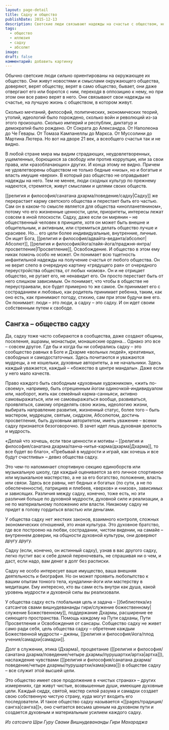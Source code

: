 ```yaml
---
layout: page-detail
title: Садху и общество
publishDate: 2015-12-13
description: Светские люди связывают надежды на счастье с обществом, но оно не оправдывает ожиданий, и все остаются неудовлетворёнными. Садху выходит за пределы социальных установок, ищет Абсолют и просветление, не завися от общества и не веря в утопии. Общество садху - это духовное братство равных, основанное на доверии, любви и стремлении к мудрости, где ценится только духовная зрелость, а не материальные достижения.
tags:
  - общество
  - иллюзия
  - садху
  - абсолют
image: 
draft: false
комментарий: добавить картинку
---
```


 Обычно светские люди сильно ориентированы на окружающее их общество. Они живут новостями и смыслами окружающего общества, доверяют, верят обществу, верят в само общество, бывает, они даже отвергают его или борются с ним, переходя в оппозицию к нему, но при этом они все равно верят в него. Они связывают свои надежды на счастье, на лучшую жизнь с обществом, в котором живут. 

 Сколько мечтаний, философий, политических, экономических теорий, утопий, идеологий было порождено, сколько войн и революций из-за этого произошло. Сколько империй и республик, диктатур и демократий было рождено. От Сократа до Александра. От Наполеона до Че Гевары. От Томаза Кампанеллы до Маркса. От Муссолини до Мартина Лютера. Но вот на дворе 21 век, а всеобщего счастья так и не видно.

 В любой стране мира мы видим страдающих, неудовлетворенных, ущемленных, борющихся за свободу или против коррупции, или за свои права, или «разоблачающих» других. И конца этому не видно. Причем не удовлетворены обществом не только бедные «низы», но и богатые и власть имущие «верхи». В который раз общество не оправдывает надежды на него. Тем не менее, люди сходных культур по прежнему надеются, стремятся, живут смыслами и целями своих обществ.

 [[религия и философия/санатана дхарма/поведение/садху|Садху]] же перерастает карму светского общества и перестает быть его частью. Сам он в каком-то смысле является для общества «инопланетянином», потому что его жизненные ценности, цели, приоритеты, интересы лежат совсем в иной плоскости. Садху, даже если он мирянин – не общественный человек в принципе, хотя он может быть внешне и общительным, и активным, или стремиться делать общество лучше и красивее. Но... его цели более индивидуальные, внутренние, личные. Он ищет Бога, [[религия и философия/адвайта-веданта/абсолют|Абсолют]], [[религия и философия/йога/лайя-йога/праджня-янтра/просветление|Просветление]], Освобождение. И общество в этом ему никак помочь особо не может. Он понимает всю тщетность инфантильной надежды на получение счастья от любого общества. Он не верит слепо в очередную картину «грядущего рая» от очередного переустройства общества, от любых «измов». Он и не отрицает общество, не ругает его, не ненавидит его. Он просто перестает быть от него слишком зависимым. Он понимает, что чтобы в обществе не переустраивали, все будет примерно то же самое. Он принимает его с состраданием и любовью, как родитель принимает ребенка, таким, как оно есть, как принимают погоду, стихию, сам при этом будучи вне его. Он понимает: люди – это люди, а садху – это садху. И он идет своим собственным путем к свободе.

## Сангха – общество садху

 Да, садху тоже часто собираются в сообщества, даже создают общины, поселения, ашрамы, монастыри, монашеские ордена... Однако это все – совсем другое. Где бы и когда бы ни собирались садху – это сообщество равных в Боге и Дхарме «вольных людей», креативных, свободных и самодостаточных. Здесь почитаются и уважаются мудрецы, а не кошельки, духовные авторитеты, а не начальники. Здесь каждый уважается, каждый – «божество в центре мандалы». Даже если у него мало качеств.

 Право каждого быть свободным «духовным художником», «жить по-своему», например, быть отрешенным йогом одиночкой-индивидуалом или, наоборот, жить как семейный карма-санньяси, активно самовыражаться, или не самовыражаться вообще, развиваться, проявляться, самому определять свою жизнь, идеологию жизни, выбирать направление развития, жизненный статус, более того – быть мастером, мудрецом, святым, сиддхом, Абсолютом, достичь просветления, быть духовным авторитетом, иметь уважение – всеми садху признается безоговорочно. В зачет идет лишь духовная зрелость и мудрость.

 «Делай что хочешь, если твои ценности и мотивы – [[религия и философия/санатана дхарма/панча-нитья-карма/дхарма|Дхарма]], то все будет во благо», «Пребывай в мудрости и играй, как хочешь и все будут счастливы» – девиз общества садху.

 Это чем-то напоминает спортивную секцию единоборств или музыкальную школу, где каждый оценивается за его личное спортивное или музыкальное мастерство, а не за его богатство, положение, власть или связи. Здесь все равны, нет бедных и богатых (по сути, а не по обеспеченности), патрициев и плебеев, «верхов» и «низов», зависимых и зависящих. Различия между садху, конечно, тоже есть, но эти различия больше по духовной мудрости, духовной силе и реализации, а не по материальному положению или власти. Никакому садху не придет в голову гордиться властью или деньгами.

 У общества садху нет жестких законов, взаимного контроля, сложных экономических отношений, это иная культура. Это духовное братство, где все построено на любви, сострадании, чистом видении, на самайе – внутреннем доверии, на общности духовной культуры, они доверяют другу другу.

 Садху (если, конечно, он истинный садху), узнав в вас другого садху, легко пустит вас к себе домой переночевать, не спрашивая ни о чем, и даст, если надо, вам денег в долг без расписки.

 Садху не особо интересует ваше имущество, ваша внешняя деятельность и биография. Но он может проявить любопытство к вашим опытам тонкого тела, кундалини-йоги или мастерству в медитации. Ему интересно, кто вы сами есть внутри как душа, какой уровень мудрости и духовной силы вы реализовали.

 У общества садху есть глобальная цель и задача – [[библиотека/из сатсангов свами вишнудевананды гири/служение божественному|служение Божественному]], поддержание Дхармы, расширение ее сияющего пространства. Помощь каждому на Пути садханы, Пути Просветления и Освобождения от сансары. Собщество садху не живет само ради себя, цель общества садху – обретение каждым Божественной мудрости – джяны, [[религия и философия/йога/плод учения/самадхи|самадхи]]. 

 Долг в служении, этика (Дхарма), процветание ([[религия и философия/санатана дхарма/поведение/четыре дхармы/пурушартхи/артха|артха]]), наслаждение чувствами ([[религия и философия/санатана дхарма/поведение/четыре дхармы/пурушартхи/кама|кама]]) в обществе садху – все служит этой высшей цели.

 Это общество имеет свое продолжение в «чистых странах» – других измерениях, где живут чистые, возвышенные души, имеющие духовные цели. Каждый сиддх, святой, мастер силой разума и самадхи создает свою собственную чистую страну, куда могут входить его последователи. И такое общество садху называется «[[pages/традиция/сангха|сангха]]», оно считается весьма ценным на духовном пути и создается духовным и материальным усилием каждого садху.

*Из сатсанга Шри Гуру Свами Вишнудевананды Гири Махараджа*
